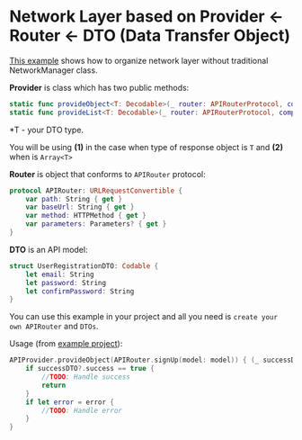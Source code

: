 # Network Layer based on Provider <- Router <- DTO (Data Transfer Object)

[This example](./network_layer/) shows how to organize network layer without traditional NetworkManager class.

**Provider** is class which has two public methods:

```swift
static func provideObject<T: Decodable>(_ router: APIRouterProtocol, completion: @escaping (T?, ErrorDTO?) -> Void) (1)
static func provideList<T: Decodable>(_ router: APIRouterProtocol, completion: @escaping ([T]?, ErrorDTO?) -> Void) (2)
```
*T - your DTO type.

You will be using **(1)** in the case when type of response object is `T` and **(2)** when is `Array<T>`

**Router** is object that conforms to `APIRouter` protocol:

```swift
protocol APIRouter: URLRequestConvertible {
    var path: String { get }
    var baseUrl: String { get }
    var method: HTTPMethod { get }
    var parameters: Parameters? { get }
}
```

**DTO** is an API model:

```swift
struct UserRegistrationDTO: Codable {
    let email: String
    let password: String
    let confirmPassword: String
}
```

You can use this example in your project and all you need is `create your own APIRouter` and `DTOs`.

Usage (from [example project](./network_layer/)):

```swift
APIProvider.provideObject(APIRouter.signUp(model: model)) { (_ successDTO: SuccessResponseDTO?, error) in
    if successDTO?.success == true {
        //TODO: Handle success
        return
    }
    if let error = error {
        //TODO: Handle error
    }
}
```

